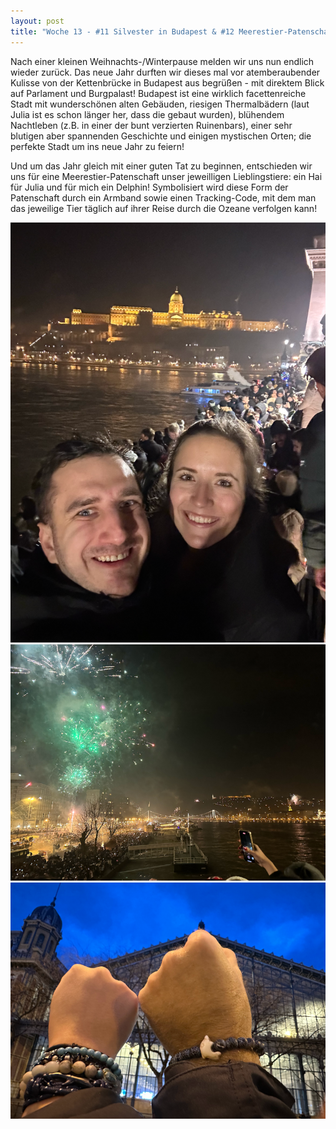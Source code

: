 ```yaml
---
layout: post
title: "Woche 13 - #11 Silvester in Budapest & #12 Meerestier-Patenschaft"
---
```


Nach einer kleinen Weihnachts-/Winterpause melden wir uns nun endlich wieder zurück. Das neue Jahr durften wir dieses mal vor atemberaubender Kulisse von der Kettenbrücke in Budapest aus begrüßen - mit direktem Blick auf Parlament und Burgpalast! Budapest ist eine wirklich facettenreiche Stadt mit wunderschönen alten Gebäuden, riesigen Thermalbädern (laut Julia ist es schon länger her, dass die gebaut wurden), blühendem Nachtleben (z.B. in einer der bunt verzierten Ruinenbars), einer sehr blutigen aber spannenden Geschichte und einigen mystischen Orten; die perfekte Stadt um ins neue Jahr zu feiern!

Und um das Jahr gleich mit einer guten Tat zu beginnen, entschieden wir uns für eine Meerestier-Patenschaft unser jeweilligen Lieblingstiere: ein Hai für Julia und für mich ein Delphin! Symbolisiert wird diese Form der Patenschaft durch ein Armband sowie einen Tracking-Code, mit dem man das jeweilige Tier täglich auf ihrer Reise durch die Ozeane verfolgen kann!

![Silvester Kettenbrücke Budapest](/images/013_01.png)
![Feuerwerk Budapest](/images/013_02.png)
![Meerestier-Patenschaft-Armbänder](/images/013_03.png)